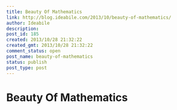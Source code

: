 ```yaml
---
title: Beauty Of Mathematics
link: http://blog.ideabile.com/2013/10/beauty-of-mathematics/
author: Ideabile
description: 
post_id: 185
created: 2013/10/28 21:32:22
created_gmt: 2013/10/28 21:32:22
comment_status: open
post_name: beauty-of-mathematics
status: publish
post_type: post
---
```


# Beauty Of Mathematics

